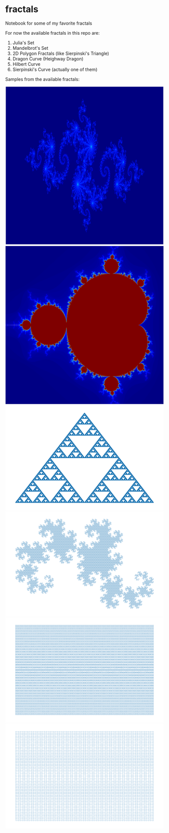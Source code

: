 # fractals
Notebook for some of my favorite fractals

For now the available fractals in this repo are:
1. Julia's Set
2. Mandelbrot's Set
3. 2D Polygon Fractals (like Sierpinski's Triangle)
4. Dragon Curve (Heighway Dragon)
5. Hilbert Curve
6. Sierpinski's Curve (actually one of them)

Samples from the available fractals:

<img alt="Sample from Julia's Set" src="https://github.com/Ahmed-5/fractals/blob/main/julia.png" width="512">

<img alt="Sample from Mandelbrot's Set" src="https://github.com/Ahmed-5/fractals/blob/main/mandelbrot.png" width="512">

<img alt="Sample from 2D Polygon Fractals" src="https://github.com/Ahmed-5/fractals/blob/main/sierpinski_triangle.png" width="512">

<img alt="Sample from Heighway Dragon Curve" src="https://github.com/Ahmed-5/fractals/blob/main/dragon_curve.png" width="512">

<img alt="Sample from Heighway Dragon Curve" src="https://github.com/Ahmed-5/fractals/blob/main/hilbert_curve.png" width="512">

<img alt="Sample from 2D Polygon Fractals" src="https://github.com/Ahmed-5/fractals/blob/main/sierpinski_curve.png" width="512">
